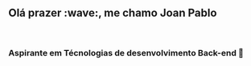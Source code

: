<h2>Olá prazer :wave:, me chamo Joan Pablo</h2>
<br>
<h3>Aspirante em Técnologias de desenvolvimento Back-end 🥸</h3>



 <style>
  .wave {
    animation-name: wave-animation;
    animation-duration: 2.5s;
    animation-iteration-count: infinite;
    transform-origin: 70% 70%;
    display: inline-block;
  }

  @keyframes wave-animation {
    0% { transform: rotate(  0.0deg) }
   10% { transform: rotate( 14.0deg) }
   20% { transform: rotate(- 8.0deg) }
   30% { transform: rotate( 14.0deg) }
   40% { transform: rotate(- 4.0deg) }
   50% { transform: rotate( 10.0deg) }
   60% { transform: rotate(  0.0deg) }
  100% { transform: rotate(  0.0deg) }
  }
</style>
